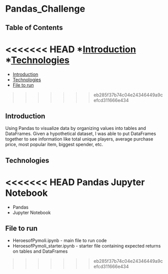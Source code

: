 # Pandas_Challenge

## Table of Contents
<<<<<<< HEAD
*[Introduction](#introduction)
*[Technologies](#technologies)
=======
* [Introduction](#introduction)
* [Technologies](#technologies)
* [File to run](#file-to-run)
>>>>>>> eb285f37b74c04e24346449a9cefcd311666e434

## Introduction
Using Pandas to visualize data by organizing values into tables and DataFrames. Given a hypothetical dataset, I was able to put DataFrames together to see information like total unique players, average purchase price, most popular item, biggest spender, etc. 

## Technologies 
<<<<<<< HEAD
Pandas
Jupyter Notebook
=======
* Pandas
* Jupyter Notebook

## File to run
* HeroesofPymoli.ipynb - main file to run code
* HeroesofPymoli_starter.ipynb - starter file containing expected returns on tables and DataFrames
>>>>>>> eb285f37b74c04e24346449a9cefcd311666e434

